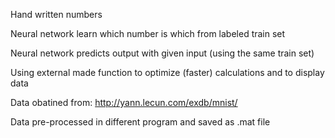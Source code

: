 Hand written numbers

Neural network learn which number is which from labeled train set

Neural network predicts output with given input (using the same train set)

Using external made function to optimize (faster) calculations and to display data

Data obatined from: http://yann.lecun.com/exdb/mnist/

Data pre-processed in different program and saved as .mat file
